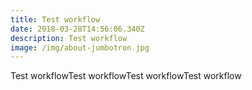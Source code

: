 ```yaml
---
title: Test workflow
date: 2018-03-28T14:56:06.340Z
description: Test workflow
image: /img/about-jumbotron.jpg
---
```

Test workflowTest workflowTest workflowTest workflow
